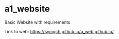 # a1_website
Basic Website with requirements

Link to web: https://symgch.github.io/a_web.github.io/
